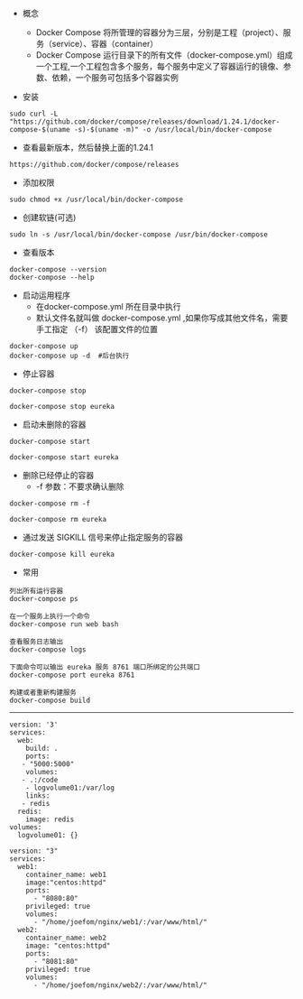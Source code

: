 - 概念
  * Docker Compose 将所管理的容器分为三层，分别是工程（project）、服务（service）、容器（container）
  * Docker Compose 运行目录下的所有文件（docker-compose.yml）组成一个工程,一个工程包含多个服务，每个服务中定义了容器运行的镜像、参数、依赖，一个服务可包括多个容器实例
  
- 安装
```
sudo curl -L "https://github.com/docker/compose/releases/download/1.24.1/docker-compose-$(uname -s)-$(uname -m)" -o /usr/local/bin/docker-compose
```

- 查看最新版本，然后替换上面的1.24.1
```
https://github.com/docker/compose/releases
```

- 添加权限
```
sudo chmod +x /usr/local/bin/docker-compose
```

- 创建软链(可选)
```
sudo ln -s /usr/local/bin/docker-compose /usr/bin/docker-compose
```

- 查看版本
```
docker-compose --version
docker-compose --help
```

- 启动运用程序
  * 在docker-compose.yml 所在目录中执行
  * 默认文件名就叫做 docker-compose.yml ,如果你写成其他文件名，需要手工指定 （-f） 该配置文件的位置
```
docker-compose up
docker-compose up -d  #后台执行
```

- 停止容器
```
docker-compose stop

docker-compose stop eureka
```

- 启动未删除的容器
```
docker-compose start

docker-compose start eureka
```

- 删除已经停止的容器
   * -f 参数：不要求确认删除
```
docker-compose rm -f

docker-compose rm eureka
```

- 通过发送 SIGKILL 信号来停止指定服务的容器
```
docker-compose kill eureka
```

- 常用
```
列出所有运行容器
docker-compose ps

在一个服务上执行一个命令
docker-compose run web bash

查看服务日志输出
docker-compose logs

下面命令可以输出 eureka 服务 8761 端口所绑定的公共端口
docker-compose port eureka 8761

构建或者重新构建服务
docker-compose build
```

---- 

```
version: '3'
services:
  web:
    build: .
    ports:
   - "5000:5000"
    volumes:
   - .:/code
    - logvolume01:/var/log
    links:
   - redis
  redis:
    image: redis
volumes:
  logvolume01: {}
```

```
version: "3"
services: 
  web1: 
    container_name: web1
    image:"centos:httpd"
    ports: 
      - "8080:80"
    privileged: true
    volumes: 
      - "/home/joefom/nginx/web1/:/var/www/html/"
  web2: 
    container_name: web2
    image: "centos:httpd"
    ports: 
      - "8081:80"
    privileged: true
    volumes: 
      - "/home/joefom/nginx/web2/:/var/www/html/"
```
